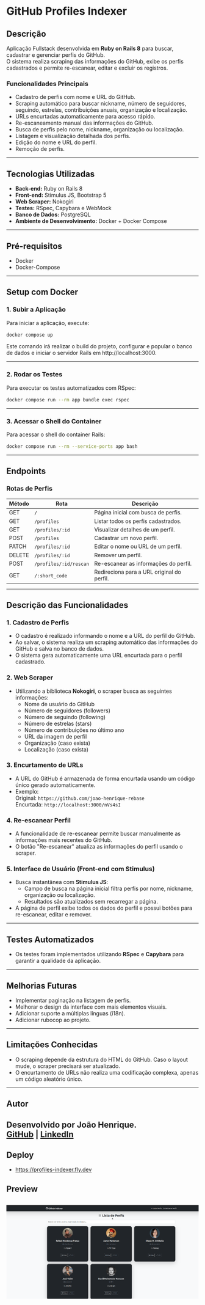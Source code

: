 # GitHub Profiles Indexer

## Descrição

Aplicação Fullstack desenvolvida em **Ruby on Rails 8** para buscar, cadastrar e gerenciar perfis do GitHub.  
O sistema realiza scraping das informações do GitHub, exibe os perfis cadastrados e permite re-escanear, editar e excluir os registros.

### **Funcionalidades Principais**

- Cadastro de perfis com nome e URL do GitHub.
- Scraping automático para buscar nickname, número de seguidores, seguindo, estrelas, contribuições anuais, organização e localização.
- URLs encurtadas automaticamente para acesso rápido.
- Re-escaneamento manual das informações do GitHub.
- Busca de perfis pelo nome, nickname, organização ou localização.
- Listagem e visualização detalhada dos perfis.
- Edição do nome e URL do perfil.
- Remoção de perfis.

---

## **Tecnologias Utilizadas**

- **Back-end:** Ruby on Rails 8
- **Front-end:** Stimulus JS, Bootstrap 5
- **Web Scraper:** Nokogiri
- **Testes:** RSpec, Capybara e WebMock
- **Banco de Dados:** PostgreSQL
- **Ambiente de Desenvolvimento:** Docker + Docker Compose

---

## **Pré-requisitos**

- Docker
- Docker-Compose
---

## **Setup com Docker**

### 1. **Subir a Aplicação**
Para iniciar a aplicação, execute:
```sh
docker compose up
```
Este comando irá realizar o build do projeto, configurar e popular o banco de dados e iniciar o servidor Rails em http://localhost:3000.

---

### 2. **Rodar os Testes**
Para executar os testes automatizados com RSpec:
```sh
docker compose run --rm app bundle exec rspec
```
---

### 3. **Acessar o Shell do Container**
Para acessar o shell do container Rails:
```sh
docker compose run --rm --service-ports app bash
```
---

## **Endpoints**

### **Rotas de Perfis**

| Método | Rota                   | Descrição                                    |
| ------ | ---------------------- | -------------------------------------------- |
| GET    | `/`                    | Página inicial com busca de perfis.          |
| GET    | `/profiles`            | Listar todos os perfis cadastrados.          |
| GET    | `/profiles/:id`        | Visualizar detalhes de um perfil.            |
| POST   | `/profiles`            | Cadastrar um novo perfil.                    |
| PATCH  | `/profiles/:id`        | Editar o nome ou URL de um perfil.           |
| DELETE | `/profiles/:id`        | Remover um perfil.                           |
| POST   | `/profiles/:id/rescan` | Re-escanear as informações do perfil.        |
| GET    | `/:short_code`         | Redireciona para a URL original do perfil.   |
---

## **Descrição das Funcionalidades**

### 1. **Cadastro de Perfis**
- O cadastro é realizado informando o nome e a URL do perfil do GitHub.
- Ao salvar, o sistema realiza um scraping automático das informações do GitHub e salva no banco de dados.
- O sistema gera automaticamente uma URL encurtada para o perfil cadastrado.

### 2. **Web Scraper**
- Utilizando a biblioteca **Nokogiri**, o scraper busca as seguintes informações:
  - Nome de usuário do GitHub
  - Número de seguidores (followers)
  - Número de seguindo (following)
  - Número de estrelas (stars)
  - Número de contribuições no último ano
  - URL da imagem de perfil
  - Organização (caso exista)
  - Localização (caso exista)

### 3. **Encurtamento de URLs**
- A URL do GitHub é armazenada de forma encurtada usando um código único gerado automaticamente.
- Exemplo:  
  Original: `https://github.com/joao-henrique-rebase`  
  Encurtada: `http://localhost:3000/nVs4sI`

### 4. **Re-escanear Perfil**
- A funcionalidade de re-escanear permite buscar manualmente as informações mais recentes do GitHub.
- O botão "Re-escanear" atualiza as informações do perfil usando o scraper.

### 5. **Interface de Usuário (Front-end com Stimulus)**
- Busca instantânea com **Stimulus JS**:
  - Campo de busca na página inicial filtra perfis por nome, nickname, organização ou localização.
  - Resultados são atualizados sem recarregar a página.
- A página de perfil exibe todos os dados do perfil e possui botões para re-escanear, editar e remover.
---

## **Testes Automatizados**
- Os testes foram implementados utilizando **RSpec** e **Capybara** para garantir a qualidade da aplicação.
---

## **Melhorias Futuras**
- Implementar paginação na listagem de perfis.
- Melhorar o design da interface com mais elementos visuais.
- Adicionar suporte a múltiplas línguas (i18n).
- Adicionar rubocop ao projeto.
---

## **Limitações Conhecidas**
- O scraping depende da estrutura do HTML do GitHub. Caso o layout mude, o scraper precisará ser atualizado.
- O encurtamento de URLs não realiza uma codificação complexa, apenas um código aleatório único.
---

## **Autor**
Desenvolvido por **João Henrique**.  
[GitHub](https://github.com/joao-henrique-rebase) | [LinkedIn](https://www.linkedin.com/in/joao-henrique-magalhaes-do-vale/)
---

## **Deploy**
- https://profiles-indexer.fly.dev

## Preview
![GitHub Profiles Indexer](./preview.gif)
---
